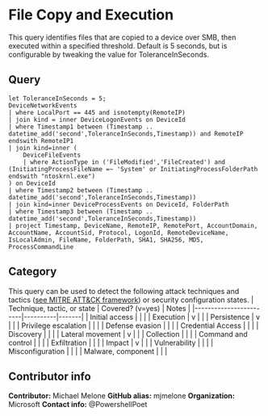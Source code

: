 # File Copy and Execution
This query identifies files that are copied to a device over SMB, then executed within a
specified threshold. Default is 5 seconds, but is configurable by tweaking the value for 
ToleranceInSeconds.
## Query
```
let ToleranceInSeconds = 5;
DeviceNetworkEvents
| where LocalPort == 445 and isnotempty(RemoteIP)
| join kind = inner DeviceLogonEvents on DeviceId
| where Timestamp1 between (Timestamp .. datetime_add('second',ToleranceInSeconds,Timestamp)) and RemoteIP endswith RemoteIP1
| join kind=inner (
    DeviceFileEvents
    | where ActionType in ('FileModified','FileCreated') and (InitiatingProcessFileName =~ 'System' or InitiatingProcessFolderPath endswith "ntoskrnl.exe")
) on DeviceId
| where Timestamp2 between (Timestamp .. datetime_add('second',ToleranceInSeconds,Timestamp))
| join kind=inner DeviceProcessEvents on DeviceId, FolderPath
| where Timestamp3 between (Timestamp .. datetime_add('second',ToleranceInSeconds,Timestamp))
| project Timestamp, DeviceName, RemoteIP, RemotePort, AccountDomain, AccountName, AccountSid, Protocol, LogonId, RemoteDeviceName, IsLocalAdmin, FileName, FolderPath, SHA1, SHA256, MD5, ProcessCommandLine
```
## Category
This query can be used to detect the following attack techniques and tactics ([see MITRE ATT&CK framework](https://attack.mitre.org/)) or security configuration states.
| Technique, tactic, or state | Covered? (v=yes) | Notes |
|------------------------|----------|-------|
| Initial access |  |  |
| Execution | v |  |
| Persistence | v |  | 
| Privilege escalation |  |  |
| Defense evasion |  |  | 
| Credential Access |  |  | 
| Discovery |  |  | 
| Lateral movement | v |  | 
| Collection |  |  | 
| Command and control |  |  | 
| Exfiltration |  |  | 
| Impact | v |  |
| Vulnerability |  |  |
| Misconfiguration |  |  |
| Malware, component |  |  |

## Contributor info
**Contributor:** Michael Melone
**GitHub alias:** mjmelone
**Organization:** Microsoft
**Contact info:** @PowershellPoet
